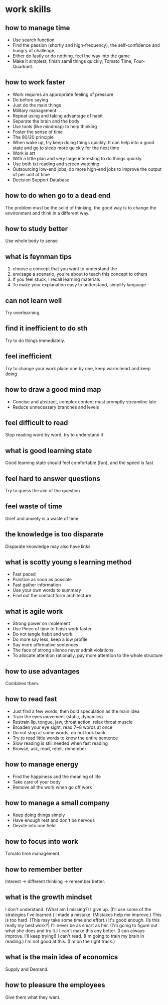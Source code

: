 # work skills

## how to manage time
* Use search function
* Find the passion (shortly and high-frequency), the self-confidence and hungry of challenge,
* Either do fastly or do nothing, feel the way into the game
* Make it simplest, finish samll things quickly, Tomato Time, Four-Quadrant.

## how to work faster
* Work requires an appropriate feeling of pressure
* Do before saying
* Just do the main things
* Military management
* Repeat using and taking advantage of habit
* Separate the brain and the body
* Use tools (like mindmap) to help thinking
* Foster the sense of time
* The 80/20 principle
* When wake up, try keep doing things quickly. It can help into a good state and go to sleep more quickly for the next time
* Work is art
* With a little plan and very large interesting to do things quickly.
* Use both txt reading and screen watching
* Outsourcing low-end jobs, do more high-end jobs to improve the output of per unit of time
* Decision Support Database

## how to do when go to a dead end
The problem must be the solid of thinking, the good way is to change the environment and think in a different way.

## how to study better
Use whole body to sense

## what is feynman tips
1. choose a concept that you want to understand the
2. envisage a scenario, you're about to teach this concept to others
3. If you feel stuck, I recall learning materials
4. To make your explanation easy to understand, simplify language

## can not learn well
Try overlearning.

## find it inefficient to do sth
Try to do things immediately.

## feel inefficient
Try to change your work place one by one, keep warm heart and keep doing

## how to draw a good mind map
* Concise and abstract, complex content must promptly streamline late
* Reduce unnecessary branches and levels

## feel difficult to read
Stop reading word by word, try to understand it

## what is good learning state
Good learning state should feel comfortable (fun), and the speed is fast

## feel hard to answer questions
Try to guess the aim of the question

## feel waste of time
Grief and anxiety is a waste of time

## the knowledge is too disparate
Disparate knowledge may also have links

## what is scotty young s learning method
* Fast paced
* Practice as soon as possible
* Fast gather information
* Use your own words to summary
* Find out the contact form architecture

## what is agile work
* Strong power on implement
* Use Piece of time to finish work faster
* Do not tangle habit and work
* Do more say less, keep a low profile
* Say more affirmative sentences
* The face of strong silence never admit violations
* To allocate attention rationally, pay more attention to the whole structure

## how to use advantages
Combines them.

## how to read fast
* Just find a few words, then bold speculation as the main idea
* Train the eyes movement (static, dynamics)
* Restrain lip, tongue, jaw, throat action, relax throat muscle
* Broaden your eye sight, read 7~8 words at once
* Do not stop at some words, do not look back
* Try to read little words to know the entire sentence
* Slow reading is still needed when fast reading
* Browse, ask, read, retell, remember

## how to manage energy
* Find the happiness and the meaning of life
* Take care of your body
* Remove all the work when go off work

## how to manage a small company
* Keep doing things simply
* Have enough rest and don't be nervous
* Devote into one field

## how to focus into work
Tomato time management.

## how to remember better
Interest -> different thinking -> remember better.

## what is the growth mindset
I don't understand. (What am I missing?)
I give up. (I'll use some of the strategies I've learned.)
I made a mistake. (Mistakes help me improve.)
This is too hard. (This may take some time and effort.)
It's good enough. (Is this really my best work?)
I'll never be as smart as her.  (I'm going to figure out what she does and try it.)
I can't make this any better. (I can always improve. I'll keep trying!)
I can't read. (I'm going to train my brain in reading.)
I'm not good at this. (I'm on the right track.)

## what is the main idea of economics
Supply and Demand.

## how to pleasure the employees
Give them what they want.
